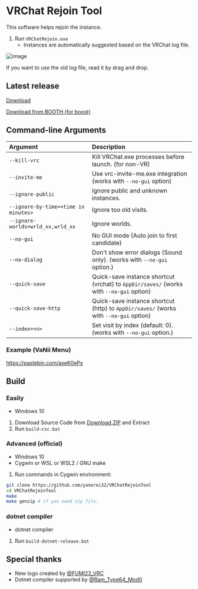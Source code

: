 # VRChat Rejoin Tool

This software helps rejoin the instance.

1. Run `VRChatRejoin.exe`
   + Instances are automatically suggested based on the VRChat log file.

![image](https://user-images.githubusercontent.com/11992915/122331166-56d43780-cf6f-11eb-90dc-56a63b9e898b.png)

If you want to use the old log file, read it by drag and drop.

## Latest release
[Download](https://github.com/Yanorei32/VRChatRejoinTool/releases/latest)

[Download from BOOTH (for boost)](https://yanorei32.booth.pm/items/1489700)

## Command-line Arguments

| Argument                             | Description                                                                              |
|:-------------------------------------|:-----------------------------------------------------------------------------------------|
| `--kill-vrc`                         | Kill VRChat.exe processes before launch. (for non-VR)                                    |
| `--invite-me`                        | Use vrc-invite-me.exe integration  (works with `--no-gui` option)                        |
| `--ignore-public`                    | Ignore public and unknown instances.                                                     |
| `--ignore-by-time=<time in minutes>` | Ignore too old visits.                                                                   |
| `--ignore-worlds=wrld_xx,wrld_xx`    | Ignore worlds.                                                                           |
| `--no-gui`                           | No GUI mode (Auto join to first candidate)                                               |
| `--no-dialog`                        | Don't show error dialogs (Sound only). (works with `--no-gui` option.)                   |
| `--quick-save`                       | Quick-save instance shortcut (vrchat) to `AppDir/saves/`  (works with `--no-gui` option) |
| `--quick-save-http`                  | Quick-save instance shortcut (http) to `AppDir/saves/`  (works with `--no-gui` option)   |
| `--index=<n>`                        | Set visit by index (default: 0). (works with `--no-gui` option.)                         |

### Example (VaNii Menu)

https://pastebin.com/axeK0ePs

## Build

### Easily

* Windows 10

1. Download Source Code from [Download ZIP](https://github.com/Yanorei32/VRChatRejoinTool/archive/master.zip) and Extract
1. Run `build-csc.bat`

### Advanced (official)

* Windows 10
* Cygwin or WSL or WSL2 / GNU make

1. Run commands in Cygwin environment:
```bash
git clone https://github.com/yanorei32/VRChatRejoinTool
cd VRChatRejoinTool
make
make genzip # if you need zip file.
```

### dotnet compiler

* dotnet compiler

1. Run `build-dotnet-release.bat`

## Special thanks

* New logo created by [@FUMI23_VRC](https://twitter.com/intent/user?user_id=1217010323695128578)
* Dotnet compiler supported by [@Ram_Type64_Mod0](https://twitter.com/intent/user?user_id=164613634)

